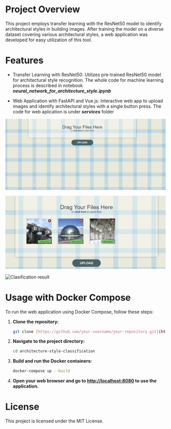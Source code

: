 # Project Overview

This project employs transfer learning with the ResNet50 model to identify architectural styles in building images. After training the model on a diverse dataset covering various architectural styles, a web application was developed for easy utilization of this tool.

# Features
- Transfer Learning with ResNet50: Utilizes pre-trained ResNet50 model for architectural style recognition. The whole code for machine learning process is described in notebook ***neural_network_for_architecture_style.ipynb*** 

- Web Application with FastAPI and Vue.js: Interactive web app to upload images and identify architectural styles with a single button press. The code for web aplication is under ***services*** folder

![Upload image](aplication_first_view.PNG)

![Uploaded images](apllication_with_image.PNG)

![Clasification result](plication_answer_view.PNG)

# Usage with Docker Compose

To run the web application using Docker Compose, follow these steps:

1. **Clone the repository:**
    ```bash
    git clone [https://github.com/your-username/your-repository.git](https://github.com/parapapere/architecture-style-classification.git)
    ```

2. **Navigate to the project directory:**
    ```bash
    cd architecture-style-classification
    ```

3. **Build and run the Docker containers:**
    ```bash
    docker-compose up --build
    ```

4. **Open your web browser and go to [http://localhost:8080](http://localhost:8080) to use the application.**

# License

This project is licensed under the MIT License.
